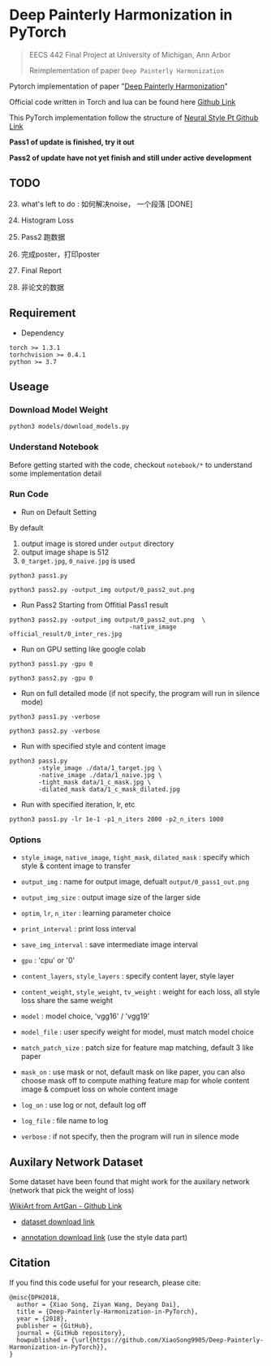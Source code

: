 # Deep Painterly Harmonization in PyTorch

> EECS 442 Final Project at University of Michigan, Ann Arbor
> 
> Reimplementation of paper `Deep Painterly Harmonization` 



Pytorch implementation of paper "[Deep Painterly Harmonization](https://arxiv.org/abs/1804.03189)"  


Official code written in Torch and lua can be found here [Github Link](https://github.com/luanfujun/deep-painterly-harmonization)

This PyTorch implementation follow the structure of [Neural Style Pt Github Link](https://github.com/jcjohnson/neural-style)



**Pass1 of update is finished, try it out**

**Pass2 of update have not yet finish and still under active development**



## TODO

23. what's left to do : 如何解决noise， 一个段落 [DONE]

24. Histogram Loss 

25. Pass2 跑数据

26. 完成poster，打印poster

27. Final Report 

28. 非论文的数据

## Requirement

* Dependency 

```shell
torch >= 1.3.1 
torhchvision >= 0.4.1 
python >= 3.7
```



## Useage

### Download Model Weight

```shell
python3 models/download_models.py
```



### Understand Notebook

Before getting started with the code, checkout `notebook/*` to understand some implementation detail 



### Run Code

* Run on Default Setting 

By default

1. output image is stored under `output` directory 
2. output image shape is 512 
3. `0_target.jpg`, `0_naive.jpg` is used 

```shell
python3 pass1.py

python3 pass2.py -output_img output/0_pass2_out.png
```



* Run Pass2 Starting from Offitial Pass1 result 

```shell
python3 pass2.py -output_img output/0_pass2_out.png  \
								 -native_image official_result/0_inter_res.jpg
```



* Run on GPU setting like google colab 

```shell
python3 pass1.py -gpu 0

python3 pass2.py -gpu 0
```


* Run on full detailed mode (if not specify, the program will run in silence mode) 

```shell
python3 pass1.py -verbose

python3 pass2.py -verbose
```


* Run with specified style and content image 

```shell
python3 pass1.py 
        -style_image ./data/1_target.jpg \
        -native_image ./data/1_naive.jpg \
        -tight_mask data/1_c_mask.jpg \
        -dilated_mask data/1_c_mask_dilated.jpg
```



* Run with specified iteration, lr, etc 

```shell
python3 pass1.py -lr 1e-1 -p1_n_iters 2000 -p2_n_iters 1000 
```



### Options

* `style_image`, `native_image`, `tight_mask`, `dilated_mask` : specify which style & content image to transfer 

* `output_img` : name for output image, defualt `output/0_pass1_out.png`

* `output_img_size` : output image size of the larger side 

* `optim`, `lr`, `n_iter` : learning parameter choice 

* `print_interval` : print loss interval 

* `save_img_interval` : save intermediate image interval 

* `gpu` : 'cpu' or '0'

* `content_layers`, `style_layers` : specify content layer, style layer 

* `content_weight`, `style_weight`, `tv_weight` : weight for each loss, all style loss share the same weight 

* `model` : model choice, 'vgg16' / 'vgg19'

* `model_file` : user specify weight for model, must match model choice 

* `match_patch_size` : patch size for feature map matching, default 3 like paper 

* `mask_on` : use mask or not, default mask on like paper, you can also choose mask off to compute mathing feature map for whole content image & compuet loss on whole content image 

* `log_on` : use log or not, default log off 

* `log_file` : file name to log 

* `verbose` : if not specify, then the program will run in silence mode



## Auxilary Network Dataset

Some dataset have been found that might work for the auxilary network (network that pick the weight of loss)

[WikiArt from ArtGan - Github Link](https://github.com/cs-chan/ArtGAN/tree/master/WikiArt%20Dataset)

* [dataset download link](http://web.fsktm.um.edu.my/~cschan/source/ICIP2017/wikiart.zip)

* [annotation download link](http://web.fsktm.um.edu.my/~cschan/source/ICIP2017/wikiart_csv.zip)  (use the style data part)



## Citation 

If you find this code useful for your research, please cite:

```shell
@misc{DPH2018,
  author = {Xiao Song, Ziyan Wang, Deyang Dai},
  title = {Deep-Painterly-Harmonization-in-PyTorch},
  year = {2018},
  publisher = {GitHub},
  journal = {GitHub repository},
  howpublished = {\url{https://github.com/XiaoSong9905/Deep-Painterly-Harmonization-in-PyTorch}},
}
```

